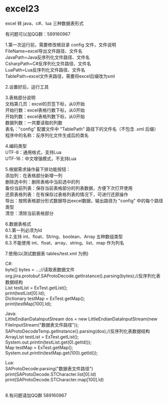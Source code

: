 # excel23

excel 转 java、c#、lua 三种数据表形式

有问题可以加QQ群：589160967

1.第一次运行前，需要修改根目录 config 文件，文件说明<br>
  FileName=excel导出文件路径、文件名<br>
  JavaPath=Java反序列化文件路径、文件名<br>
  CsharpPath=C#反序列化文件路径、文件名<br>
  LuaPath=Lua反序列化文件路径、文件名<br>
  TablePath=excel文件夹路径，需要将excel后缀改为xml<br>
  
2.设置好后，运行工具<br>

3.表格部分说明<br>
    文档第几页：excel的页签下标，从0开始<br>
    开始行数：excel表格行数下标，从0开始<br>
    开始列数：excel表格列数下标，从0开始<br>
    数据列数：一共要读取的列数<br>
    表名："config" 配置文件中 "TablePath" 路径下的文件名（不包含 .xml 后缀）<br>
    程序中的名称：反序列化文件生成后的类名<br>
    
4.编码类型<br>
    UTF-8：通用格式，支持Lua<br>
    UTF-16：中文增强模式，不支持Lua<br>
    
5.根据需求操作最下排功能按钮：<br>
    添加列：在表格部分新增一列<br>
    删除选中列：删除表格中当前选中的列<br>
    备份当前列表：保存当前表格部分的列表数据，方便下次打开使用<br>
    还原表格列表：在有保存过表格列表的情况下，可进行还原操作<br>
    导出：按照表格部分形式数据导出excel数据，输出路径为 "config" 中的每个路径类型<br>
    清空：清除当前表格部分<br>
    
6.数据表格式<br>
    6.1.第一列必须为Id<br>
    6.2.支持 int、float、String、boolean、Array 五种数组类型<br>
    6.3.不能使用 int、float、array、string、list、map 作为列名<br>
    
7.使用(以测试数据表 tables/test.xml 为例)<br>
<p>
  C#:<br>
  byte[] bytes = ...;//读取表数据文件<br>
  org.jiira.protobuf.SAProtoDecode.getInstance().parsing(bytes);//反序列化表数据结构<br>
  List<ExTest> testList = ExTest.getList();<br>
  print(testList[0].Id);<br>
  Dictionary<int, ExTest> testMap = ExTest.getMap();<br>
  print(testMap[100].Id);<br>
</p>
  
<p>
  Java:<br>
  LittleEndianDataInputStream dos = new LittleEndianDataInputStream(new FileInputStream("数据表文件路径"));<br>
  SAProtoDecodeTemp.getInstance().parsing(dos);//反序列化表数据结构<br>
  ArrayList<ExTest> testList = ExTest.getList();<br>
  System.out.println(testList.get(0).getId());<br>
  Map<Integer, ExTest> testMap = ExTest.getMap();<br>
  System.out.println(testMap.get(100).getId());<br>
</p>
<p>
Lua:<br>  
  SAProtoDecode:parsing("数据表文件路径")<br>
  print(SAProtoDecode.STCharacter.list[0].Id)<br>
  print(SAProtoDecode.STCharacter.map[100].Id)<br>
</p>
<br>
8.有问题请加QQ群 589160967
    
